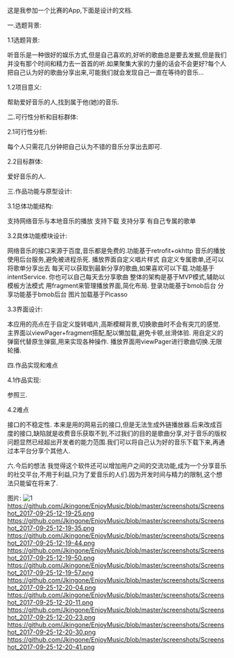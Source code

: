 这是我参加一个比赛的App,下面是设计的文档.

一.选题背景:

1.1选题背景:

听音乐是一种很好的娱乐方式,但是自己喜欢的,好听的歌曲总是要去发掘,但是我们并没有那个时间和精力去一首首的听.如果聚集大家的力量的话会不会更好?每个人把自己认为好的歌曲分享出来,可能我们就会发现自己一直在等待的音乐...

1.2项目意义:

帮助爱好音乐的人,找到属于他(她)的音乐.

二.可行性分析和目标群体:

2.1可行性分析:

每个人只需花几分钟把自己认为不错的音乐分享出去即可.

2.2目标群体:

爱好音乐的人.

三.作品功能与原型设计:

3.1总体功能结构:

支持网络音乐与本地音乐的播放
支持下载
支持分享
有自己专属的歌单

3.2具体功能模块设计:

网络音乐的接口来源于百度,音乐都是免费的.功能基于retrofit+okhttp
音乐的播放使用后台服务,避免被进程杀死.
播放界面自定义唱片样式
自定义专属歌单,还可以将歌单分享出去
每天可以获取到最新分享的歌曲,如果喜欢可以下载.功能基于intentService.
你也可以自己每天去分享歌曲
整体的架构是基于MVP模式,辅助以模板方法模式
用fragment来管理播放界面,简化布局.
登录功能基于bmob后台
分享功能基于bmob后台
图片加载基于Picasso

3.3界面设计:

本应用的亮点在于自定义旋转唱片,高斯模糊背景,切换歌曲时不会有突兀的感觉.
主界面以viewPager+fragment搭配,配以懒加载,避免卡顿,丝滑体验.
用自定义的弹窗代替原生弹窗,用来实现各种操作.
播放界面用viewPager进行歌曲切换.无限轮播.

四.作品实现和难点

4.1作品实现:

参照三.

4.2难点

接口的不稳定性.
本来是用的网易云的接口,但是无法生成外链播放器.后来改成百度的接口,缺陷就是收费音乐获取不到,不过我们的目的是歌曲分享,对于音乐的版权问题显然已经超出开发者的能力范围.我们可以将自己认为好的音乐下载下来,再通过本平台分享个其他人.

六.今后的想法
我觉得这个软件还可以增加用户之间的交流功能,成为一个分享音乐的社交平台,不用于利益,只为了爱音乐的人们.因为开发时间与精力的限制,这个想法只能留在将来了.

图片:
![1](EnjoyMusic/screenshots/Screenshot_2017-09-25-12-19-25.png)
https://github.com/Jkingone/EnjoyMusic/blob/master/screenshots/Screenshot_2017-09-25-12-19-25.png
https://github.com/Jkingone/EnjoyMusic/blob/master/screenshots/Screenshot_2017-09-25-12-19-35.png
https://github.com/Jkingone/EnjoyMusic/blob/master/screenshots/Screenshot_2017-09-25-12-19-44.png
https://github.com/Jkingone/EnjoyMusic/blob/master/screenshots/Screenshot_2017-09-25-12-19-50.png
https://github.com/Jkingone/EnjoyMusic/blob/master/screenshots/Screenshot_2017-09-25-12-19-57.png
https://github.com/Jkingone/EnjoyMusic/blob/master/screenshots/Screenshot_2017-09-25-12-20-04.png
https://github.com/Jkingone/EnjoyMusic/blob/master/screenshots/Screenshot_2017-09-25-12-20-11.png
https://github.com/Jkingone/EnjoyMusic/blob/master/screenshots/Screenshot_2017-09-25-12-20-23.png
https://github.com/Jkingone/EnjoyMusic/blob/master/screenshots/Screenshot_2017-09-25-12-20-30.png
https://github.com/Jkingone/EnjoyMusic/blob/master/screenshots/Screenshot_2017-09-25-12-20-41.png
